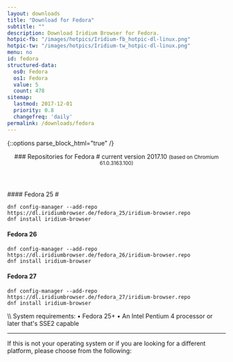 ```yaml
---
layout: downloads
title: "Download for Fedora"
subtitle: ""
description: Download Iridium Browser for Fedora.
hotpic-fb: "/images/hotpics/Iridium-fb_hotpic-dl-linux.png"
hotpic-tw: "/images/hotpics/Iridium-tw_hotpic-dl-linux.png"
menu: no
id: fedora
structured-data:
  os0: Fedora
  os1: Fedora
  value: 5
  count: 478
sitemap:
  lastmod: 2017-12-01
  priority: 0.8
  changefreq: 'daily'
permalink: /downloads/fedora
---
```


{::options parse_block_html="true" /}
<div class="dlinux fl-fedora-inverse"></div>
<header>
### Repositories for Fedora #
current version 2017.10      
<small>(based on Chromium 61.0.3163.100)</small>
</header>
<div class="container 75%">
#### Fedora 25 #

	dnf config-manager --add-repo https://dl.iridiumbrowser.de/fedora_25/iridium-browser.repo
	dnf install iridium-browser
     	
#### Fedora 26 #

	dnf config-manager --add-repo https://dl.iridiumbrowser.de/fedora_26/iridium-browser.repo
	dnf install iridium-browser
     	
#### Fedora 27 #

	dnf config-manager --add-repo https://dl.iridiumbrowser.de/fedora_27/iridium-browser.repo
	dnf install iridium-browser
     
</div>	 
\\
System requirements:   
&#8226; Fedora 25+    
&#8226; An Intel Pentium 4 processor or later that's SSE2 capable

---

If this is not your operating system or if you are looking for a different platform, please choose from the following:
